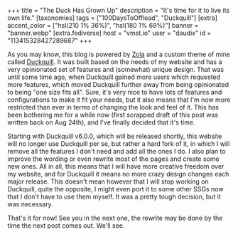 +++
title = "The Duck Has Grown Up"
description = "It's time for it to live its own life."
[taxonomies]
tags = ["100DaysToOffload", "Duckquill"]
[extra]
accent_color = ["hsl(210 1% 36%)", "hsl(180 1% 69%)"]
banner = "banner.webp"
[extra.fediverse]
host = "vmst.io"
user = "daudix"
id = "113415328427289687"
+++

As you may know, this blog is powered by [Zola](https://www.getzola.org) and a custom theme of mine called [Duckquill](https://duckquill.daudix.one). It was built based on the needs of my website and has a very opinionated set of features and (somewhat) unique design. That was until some time ago, when Duckquill gained more users which requested more features, which moved Duckquill further away from being opinionated to being "one size fits all". Sure, it's very nice to have lots of features and configurations to make it fit your needs, but it also means that I'm now more restricted than ever in terms of changing the look and feel of it. This has been bothering me for a while now (first scrapped draft of this post was written back on Aug 24th), and I've finally decided that it's time.

Starting with Duckquill v6.0.0, which will be released shortly, this website will no longer use Duckquill per se, but rather a hard fork of it, in which I will remove all the features I don't need and add all the ones I do. I also plan to improve the wording or even rewrite most of the pages and create some new ones. All in all, this means that I will have more creative freedom over my website, and for Duckquill it means no more crazy design changes each major release. This doesn't mean however that I will stop working on Duckquill, quite the opposite, I might even port it to some other SSGs now that I don't have to use them myself. It was a pretty tough decision, but it was necessary.

That's it for now! See you in the next one, the rewrite may be done by the time the next post comes out. We'll see.
